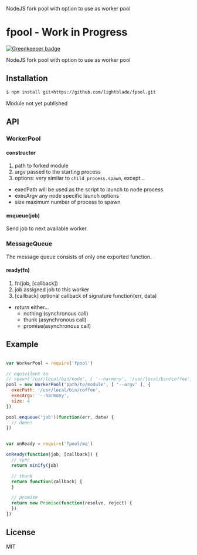 
NodeJS fork pool with option to use as worker pool

# fpool - Work in Progress

[![Greenkeeper badge](https://badges.greenkeeper.io/ming-codes/fpool.svg)](https://greenkeeper.io/)

NodeJS fork pool with option to use as worker pool

## Installation

```bash
$ npm install git+https://github.com/lightblade/fpool.git
```

Module not yet published

## API

### WorkerPool

#### constructor

1. path to forked module
2. argv passed to the starting process
3. options: very similar to `child_process.spawn`, except...
  * execPath will be used as the script to launch to node process
  * execArgv any node specific launch options
  * size maximum number of process to spawn

#### enqueue(job)

Send job to next available worker.

### MessageQueue

The message queue consists of only one exported function.

#### ready(fn)

1. fn(job, [callback])
  1. job assigned job to this worker
  2. [callback] optional callback of signature function(err, data)

  * *return* either...
    * nothing (synchronous call)
    * thunk (asynchronous call)
    * promise(asynchronous call)

## Example

```javascript

var WorkerPool = require('fpool')

// equivilent to
// spawn('/usr/local/bin/node', [ '--harmony', '/usr/local/bin/coffee', '--argv', 'path/to/module' ])
pool = new WorkerPool('path/to/module', [ '--argv' ], {
  execPath: '/usr/local/bin/coffee',
  execArgv: '--harmony',
  size: 4
})

pool.enqueue('job')(function(err, data) {
  // done!
})

```

```javascript

var onReady = require('fpool/mq')

onReady(function(job, [callback]) {
  // sync
  return minify(job)

  // thunk
  return function(callback) {
  }

  // promise
  return new Promise(function(resolve, reject) {
  })
})

```

## License

MIT
